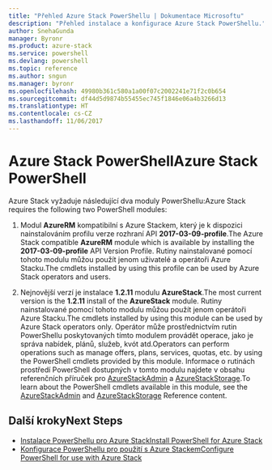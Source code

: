 ```yaml
---
title: "Přehled Azure Stack PowerShellu | Dokumentace Microsoftu"
description: "Přehled instalace a konfigurace Azure Stack PowerShellu."
author: SnehaGunda
manager: Byronr
ms.product: azure-stack
ms.service: powershell
ms.devlang: powershell
ms.topic: reference
ms.author: sngun
ms.manager: byronr
ms.openlocfilehash: 49980b361c580a1a00f07c2002241e71f2c0b654
ms.sourcegitcommit: df44d5d9874b55455ec745f1846e06a4b3266d13
ms.translationtype: HT
ms.contentlocale: cs-CZ
ms.lasthandoff: 11/06/2017
---
```

# <a name="azure-stack-powershell"></a><span data-ttu-id="ea195-103">Azure Stack PowerShell</span><span class="sxs-lookup"><span data-stu-id="ea195-103">Azure Stack PowerShell</span></span>

<span data-ttu-id="ea195-104">Azure Stack vyžaduje následující dva moduly PowerShellu:</span><span class="sxs-lookup"><span data-stu-id="ea195-104">Azure Stack requires the following two PowerShell modules:</span></span>  

1. <span data-ttu-id="ea195-105">Modul **AzureRM** kompatibilní s Azure Stackem, který je k dispozici nainstalováním profilu verze rozhraní API **2017-03-09-profile**.</span><span class="sxs-lookup"><span data-stu-id="ea195-105">The Azure Stack compatible **AzureRM** module which is available by installing the **2017-03-09-profile** API Version Profile.</span></span> <span data-ttu-id="ea195-106">Rutiny nainstalované pomocí tohoto modulu můžou použít jenom uživatelé a operátoři Azure Stacku.</span><span class="sxs-lookup"><span data-stu-id="ea195-106">The cmdlets installed by using this profile can be used by Azure Stack operators and users.</span></span>

2. <span data-ttu-id="ea195-107">Nejnovější verzí je instalace **1.2.11** modulu **AzureStack**.</span><span class="sxs-lookup"><span data-stu-id="ea195-107">The most current version is the **1.2.11** install of the **AzureStack** module.</span></span> <span data-ttu-id="ea195-108">Rutiny nainstalované pomocí tohoto modulu můžou použít jenom operátoři Azure Stacku.</span><span class="sxs-lookup"><span data-stu-id="ea195-108">The cmdlets installed by using this module can be used by Azure Stack operators only.</span></span> <span data-ttu-id="ea195-109">Operátor může prostřednictvím rutin PowerShellu poskytovaných tímto modulem provádět operace, jako je správa nabídek, plánů, služeb, kvót atd.</span><span class="sxs-lookup"><span data-stu-id="ea195-109">Operators can perform operations such as manage offers, plans, services, quotas, etc. by using the PowerShell cmdlets provided by this module.</span></span> <span data-ttu-id="ea195-110">Informace o rutinách prostředí PowerShell dostupných v tomto modulu najdete v obsahu referenčních příruček pro [AzureStackAdmin](https://docs.microsoft.com/en-us/powershell/module/azurerm.azurestackadmin/?view=azurestackps-1.2.11#azurerm.azurestackadmin) a [AzureStackStorage](https://docs.microsoft.com/en-us/powershell/module/azurerm.azurestackstorage/?view=azurestackps-1.2.11#azurerm.azurestackstorage).</span><span class="sxs-lookup"><span data-stu-id="ea195-110">To learn about the PowerShell cmdlets available in this module, see the [AzureStackAdmin](https://docs.microsoft.com/en-us/powershell/module/azurerm.azurestackadmin/?view=azurestackps-1.2.11#azurerm.azurestackadmin) and [AzureStackStorage](https://docs.microsoft.com/en-us/powershell/module/azurerm.azurestackstorage/?view=azurestackps-1.2.11#azurerm.azurestackstorage) Reference content.</span></span>

## <a name="next-steps"></a><span data-ttu-id="ea195-111">Další kroky</span><span class="sxs-lookup"><span data-stu-id="ea195-111">Next Steps</span></span>

* [<span data-ttu-id="ea195-112">Instalace PowerShellu pro Azure Stack</span><span class="sxs-lookup"><span data-stu-id="ea195-112">Install PowerShell for Azure Stack</span></span>](https://docs.microsoft.com/en-us/azure/azure-stack/azure-stack-powershell-install?view=azurestackps-1.2.9&toc=%2fpowershell%2fmodule%2ftoc.json%3fview%3dazurestackps-1.2.9&view=azurestackps-1.2.9)
* [<span data-ttu-id="ea195-113">Konfigurace PowerShellu pro použití s Azure Stackem</span><span class="sxs-lookup"><span data-stu-id="ea195-113">Configure PowerShell for use with Azure Stack</span></span>](https://docs.microsoft.com/en-us/azure/azure-stack/azure-stack-powershell-configure?view=azurestackps-1.2.9&toc=%2fpowershell%2fmodule%2ftoc.json%3fview%3dazurestackps-1.2.9&view=azurestackps-1.2.9)
